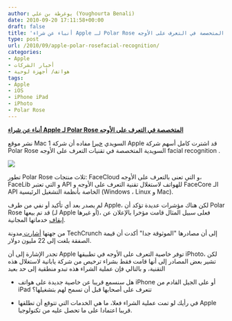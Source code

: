 ```yaml
---
author: يوغرطة بن علي (Youghourta Benali)
date: 2010-09-20 17:11:58+00:00
draft: false
title: 'أنباء عن شراء Apple لـ Polar Rose المتخصصة في التعرف على الأوجه '
type: post
url: /2010/09/apple-polar-rosefacial-recognition/
categories:
- Apple
- أخبار الشركات
- هواتف/ أجهزة لوحية
tags:
- Apple
- iOS
- iPhone iPad
- iPhoto
- Polar Rose
---
```


**[أنباء عن شراء Apple لـ Polar Rose المتخصصة في التعرف على الأوجه](https://www.it-scoop.com/2010/09/apple-polar-rosefacial-recognition/)**


نشر موقع Mac 1 السويدي [خبرا](http://mac1.no/artikkel/9307/apple-kjoper-svensk-fototeknologi) مفاده أن شركة Apple قد اشترت كامل أسهم شركة Polar Rose السويدية المتخصصة في تقنيات التعرف على الأوجه facial recognition .

[![](https://www.it-scoop.com/wp-content/uploads/2010/09/polar-rose-logo.png)
](https://www.it-scoop.com/2010/09/apple-polar-rosefacial-recognition/)

تطور Polar Rose ثلاث منتجات: FaceCloud و التي تعنى بالتعرف على الأوجه، FaceLib و التي تعتبر API للهواتف لاستغلال تقنية التعرف على الأوجه و FaceCore الـ API الخاصة بأنظمة التشغيل الرئيسية (Windows ، Linux و Mac).

لم يصدر بعد أي تأكيد أو نفي من طرف Apple، لكن هناك مؤشرات عديدة تؤكد أن Polar Rose قد تم بيعها (لـ Apple أو غيرها)، فعلى سبيل المثال قامت مؤخرا بالإعلان عن [إيقاف](http://blog.polarrose.com/2010/09/businessopen/) خدماتها المجانية.

من جهتها [أشارت ](http://eu.techcrunch.com/2010/09/20/apple-buys-polar-rose-for-a-rumoured-22-million/)مدونة TechCrunch إلى أن مصادرها "الموثوقة جدا" أكدت أن قيمة الصفقة بلغت إلى 22 مليون دولار.

تجدر الإشارة إلى أن Apple توفر خاصية التعرف على الأوجه في تطبيقها iPhoto، لكن تشير بعض المصادر إلى أنها قامت فقط بشراء ترخيص من شركة يابانية لاستغلال هذه التقنية، و بالتالي فإن عملية الشراء هذه تبدو منطقية إلى حد بعيد

- هل سنسمع قريبا عن خاصية جديدة على هواتف iPhone أو على الجيل القادم من iPad تتعرف على أصحابها قبل أن تسمح لهم بتشغيلها؟

- في رأيك لو تمت عملية الشراء فعلا، ما هي الخدمات التي تتوقع أن تطلقها Apple قريبا اعتمادا على ما تحصل عليه من تكنولوجيا.
